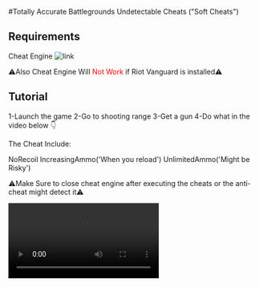 #Totally Accurate Battlegrounds Undetectable Cheats ("Soft Cheats")

## Requirements

Cheat Engine
![link](https://www.cheatengine.org/)

⚠️Also Cheat Engine Will <span style="color: red">Not Work</span> if Riot Vanguard is installed⚠️

## Tutorial

1-Launch the game
2-Go to shooting range
3-Get a gun
4-Do what in the video below 👇

The Cheat Include:

NoRecoil
IncreasingAmmo('When you reload')
UnlimitedAmmo('Might be Risky')

⚠️Make Sure to close cheat engine after executing the cheats or the anti-cheat might detect it⚠️

![Tutorial](https://github.com/cripser/TABG_CHEATS/edit/main/Tutorial_video.mp4)
